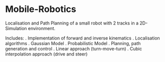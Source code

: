 # Mobile-Robotics
Localisation and Path Planning of a small robot with 2 tracks in a 2D-Simulation environment.

Includes: . Implementation of forward and inverse kinematics
          . Localisation algorithms
          . Gaussian Model
          . Probabilistic Model
          . Planning, path generation and control 
          . Linear approach (turn-move-turn) 
          . Cubic interpolation approach (drive and steer)
